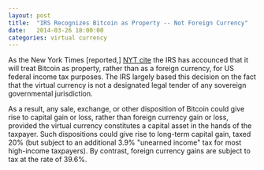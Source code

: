 ```yaml
---
layout: post
title:  "IRS Recognizes Bitcoin as Property -- Not Foreign Currency"
date:   2014-03-26 18:00:00
categories: virtual currency
---
```


As the New York Times [reported,] [NYT cite] the IRS has accounced that it will treat Bitcoin as property, rather than as a foreign currency, for 
US federal income tax purposes. The IRS largely based this decision on the fact that the virtual currency is not a designated legal tender of 
any sovereign governmental jurisdiction.  

As a result, any sale, exchange, or other disposition of Bitcoin could give rise to capital gain or loss, rather than foreign currency gain 
or loss, provided the virtual currency constitutes a capital asset in the hands of the taxpayer. Such dispositions could give rise to 
long-term capital gain, taxed 20% (but subject to an additional 3.9% "unearned income" tax for most high-income taxpayers). By contrast, foreign 
currency gains are subject to tax at the rate of 39.6%.

[NYT cite]: http://dealbook.nytimes.com/2014/03/25/i-r-s-says-bitcoin-should-be-considered-property-not-currency/?ref=business